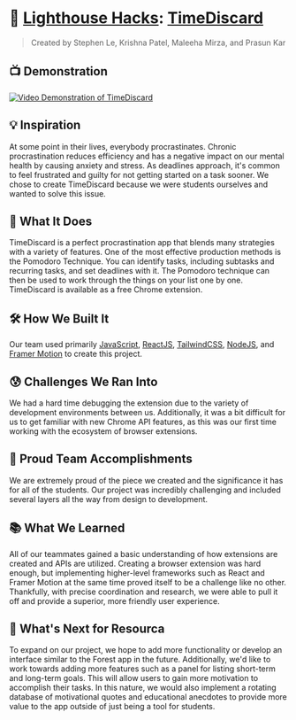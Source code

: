 # 🥉 [Lighthouse Hacks](https://lighthousehacks.ca): [TimeDiscard](https://devpost.com/software/timediscard)

> Created by Stephen Le, Krishna Patel, Maleeha Mirza, and Prasun Kar

## 📺 Demonstration

[![Video Demonstration of TimeDiscard](https://img.youtube.com/vi/rszRiwkmSFM/0.jpg)](https://www.youtube.com/watch?v=rszRiwkmSFM)

## 💡 Inspiration

At some point in their lives, everybody procrastinates. Chronic procrastination reduces efficiency and has a negative impact on our mental health by causing anxiety and stress. As deadlines approach, it's common to feel frustrated and guilty for not getting started on a task sooner. We chose to create TimeDiscard because we were students ourselves and wanted to solve this issue.

## 🧐 What It Does

TimeDiscard is a perfect procrastination app that blends many strategies with a variety of features. One of the most effective production methods is the Pomodoro Technique. You can identify tasks, including subtasks and recurring tasks, and set deadlines with it. The Pomodoro technique can then be used to work through the things on your list one by one. TimeDiscard is available as a free Chrome extension.

## 🛠 How We Built It

Our team used primarily [JavaScript](https://www.javascript.com), [ReactJS](https://reactjs.org), [TailwindCSS](https://tailwindcss.com), [NodeJS](https://nodejs.org), and [Framer Motion](https://www.framer.com/motion/) to create this project.

## 😰 Challenges We Ran Into

We had a hard time debugging the extension due to the variety of development environments between us. Additionally, it was a bit difficult for us to get familiar with new Chrome API features, as this was our first time working with the ecosystem of browser extensions.

## 👏 Proud Team Accomplishments

We are extremely proud of the piece we created and the significance it has for all of the students. Our project was incredibly challenging and included several layers all the way from design to development.

## 📚 What We Learned

All of our teammates gained a basic understanding of how extensions are created and APIs are utilized. Creating a browser extension was hard enough, but implementing higher-level frameworks such as React and Framer Motion at the same time proved itself to be a challenge like no other. Thankfully, with precise coordination and research, we were able to pull it off and provide a superior, more friendly user experience.

## 🔮 What's Next for Resourca

To expand on our project, we hope to add more functionality or develop an interface similar to the Forest app in the future. Additionally, we'd like to work towards adding more features such as a panel for listing short-term and long-term goals. This will allow users to gain more motivation to accomplish their tasks. In this nature, we would also implement a rotating database of motivational quotes and educational anecdotes to provide more value to the app outside of just being a tool for students. 